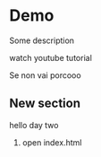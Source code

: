 # Demo 

Some description

watch youtube tutorial

Se non vai porcooo

## New section 
hello day two
1. open index.html